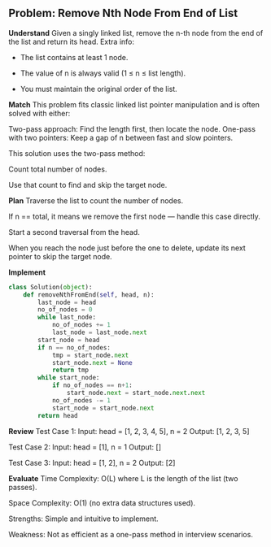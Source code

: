 ## Problem: Remove Nth Node From End of List
**Understand**
Given a singly linked list, remove the n-th node from the end of the list and return its head.
Extra info:
- The list contains at least 1 node.

- The value of n is always valid (1 ≤ n ≤ list length).

- You must maintain the original order of the list.


**Match**
This problem fits classic linked list pointer manipulation and is often solved with either:

Two-pass approach: Find the length first, then locate the node.
One-pass with two pointers: Keep a gap of n between fast and slow pointers.

This solution uses the two-pass method:

Count total number of nodes.

Use that count to find and skip the target node.


**Plan**
Traverse the list to count the number of nodes.

If n == total, it means we remove the first node — handle this case directly.

Start a second traversal from the head.

When you reach the node just before the one to delete, update its next pointer to skip the target node.

**Implement**
```python
class Solution(object):
    def removeNthFromEnd(self, head, n):
        last_node = head
        no_of_nodes = 0
        while last_node:
            no_of_nodes += 1
            last_node = last_node.next
        start_node = head
        if n == no_of_nodes:
            tmp = start_node.next
            start_node.next = None
            return tmp
        while start_node:
            if no_of_nodes == n+1:
                start_node.next = start_node.next.next
            no_of_nodes -= 1
            start_node = start_node.next
        return head
```

**Review**
Test Case 1:
Input: head = [1, 2, 3, 4, 5], n = 2
Output: [1, 2, 3, 5]

Test Case 2:
Input: head = [1], n = 1
Output: []

Test Case 3:
Input: head = [1, 2], n = 2
Output: [2]

**Evaluate**
Time Complexity: O(L) where L is the length of the list (two passes).

Space Complexity: O(1) (no extra data structures used).

Strengths: Simple and intuitive to implement.

Weakness: Not as efficient as a one-pass method in interview scenarios.

